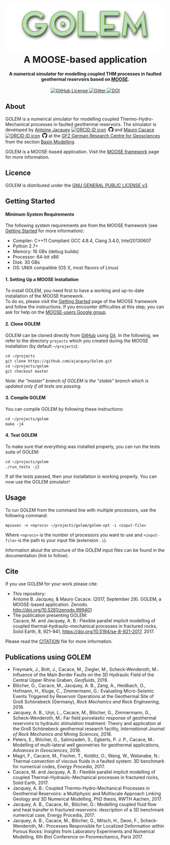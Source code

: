 <h1 align="center">
  <br>
  <a href="https://github.com/ajacquey/Golem"><img src="images/golem_logo.png" alt="GOLEM" width="600"></a>
  <br>
  A MOOSE-based application
  <br>
</h1>

<h4 align="center">A numerical simulator for modelling coupled THM processes in faulted geothermal reservoirs based on <a href="http://mooseframework.org/" target="blank">MOOSE</a>.</h4>

<p align="center">
  <a href="LICENSE">
    <img src="https://img.shields.io/badge/license-GPLv3-blue.svg"
         alt="GitHub License">
  </a>
  <a href="https://gitter.im/Golem-Moose/golem">
    <img src="https://img.shields.io/gitter/room/nwjs/nw.js.svg"
         alt="Gitter">
  </a>
  <a href="https://zenodo.org/record/999401#.Wc5NqBdx1pg">
    <img src="https://zenodo.org/badge/DOI/10.5281/zenodo.999401.svg"
         alt="DOI">
  </a>
</p>

## About
GOLEM is a numerical simulator for modelling coupled Thermo-Hydro-Mechanical processes in faulted geothermal reservoirs.
The simulator is developed by [Antoine Jacquey](http://www.gfz-potsdam.de/en/staff/antoine-jacquey/) <a href="https://orcid.org/0000-0002-6259-4305" target="orcid.widget" rel="noopener noreferrer" style="vertical-align:top;"><img src="https://orcid.org/sites/default/files/images/orcid_16x16.png" style="width:1em;margin-right:.5em;" alt="ORCID iD icon"></a><a href="https://github.com/ajacquey/" target="github.widget" rel="noopener noreferrer" style="vertical-align:top;"><img src="images/GitHub-Mark-32px.png" width="16" margin-right=".5em;" alt="GitHub icon id"></a> and [Mauro Cacace](http://www.gfz-potsdam.de/en/section/basin-modeling/staff/profil/mauro-cacace/) <a href="https://orcid.org/0000-0001-6101-9918" target="orcid.widget" rel="noopener noreferrer" style="vertical-align:top;"><img src="https://orcid.org/sites/default/files/images/orcid_16x16.png" style="width:1em;margin-right:.5em;" alt="ORCID iD icon"></a><a href="https://github.com/mcacace" target="github.widget" rel="noopener noreferrer" style="vertical-align:top;"><img src="images/GitHub-Mark-32px.png" width="16" margin-right=".5em;" alt="GitHub icon id"></a> at the [GFZ German Research Centre for Geosciences](http://www.gfz-potsdam.de/en/home/) from the section [Basin Modelling](http://www.gfz-potsdam.de/en/section/basin-modeling/).


GOLEM is a MOOSE-based application. Visit the [MOOSE framework](http://mooseframework.org) page for more information.

## Licence
GOLEM is distributed under the [GNU GENERAL PUBLIC LICENSE v3](https://github.com/ajacquey/Golem/blob/master/LICENSE).


## Getting Started

#### Minimum System Requirements
The following system requirements are from the MOOSE framework (see [Getting Started](http://mooseframework.org/getting-started/) for more information):
* Compiler: C++11 Compliant GCC 4.8.4, Clang 3.4.0, Intel20130607
* Python 2.7+
* Memory: 16 GBs (debug builds)
* Processor: 64-bit x86
* Disk: 30 GBs
* OS: UNIX compatible (OS X, most flavors of Linux)

#### 1. Setting Up a MOOSE Installation
To install GOLEM, you need first to have a working and up-to-date installation of the MOOSE framework.  
To do so, please visit the [Getting Started](http://mooseframework.org/getting-started/) page of the MOOSE framework and follow the instructions. If you encounter difficulties at this step, you can ask for help on the [MOOSE-users Google group](https://groups.google.com/forum/#!forum/moose-users).

#### 2. Clone GOLEM
GOLEM can be cloned directly from [GitHub](https://github.com/ajacquey/Golem) using [Git](https://git-scm.com/). In the following, we refer to the directory `projects` which you created during the MOOSE installation (by default `~/projects`):  

    cd ~/projects
    git clone https://github.com/ajacquey/Golem.git
    cd ~/projects/golem
    git checkout master

*Note: the "master" branch of GOLEM is the "stable" branch which is updated only if all tests are passing.*

#### 3. Compile GOLEM
You can compile GOLEM by following these instructions:

    cd ~/projects/golem
    make -j4

#### 4. Test GOLEM
To make sure that everything was installed properly, you can run the tests suite of GOLEM:

    cd ~/projects/golem
    ./run_tests -j2

If all the tests passed, then your installation is working properly. You can now use the GOLEM simulator!

## Usage
To run GOLEM from the command line with multiple processors, use the following command:

    mpiexec -n <nprocs> ~/projects/golem/golem-opt -i <input-file>

Where `<nprocs>` is the number of processors you want to use and `<input-file>` is the path to your input file (extension `.i`).  

Information about the structure of the GOLEM input files can be found in the documentation (link to follow).
## Cite

If you use GOLEM for your work please cite:
* This repository:  
Antoine B. Jacquey, & Mauro Cacace. (2017, September 29). GOLEM, a MOOSE-based application. Zenodo. http://doi.org/10.5281/zenodo.999401
* The publication presenting GOLEM:  
 Cacace, M. and Jacquey, A. B.: Flexible parallel implicit modelling of coupled thermal–hydraulic–mechanical processes in fractured rocks, Solid Earth, 8, 921-941, https://doi.org/10.5194/se-8-921-2017, 2017.  


Please read the [CITATION](https://github.com/ajacquey/Golem/blob/master/CITATION) file for more information.

## Publications using GOLEM

* Freymark, J., Bott, J., Cacace, M., Ziegler, M., Scheck-Wenderoth, M.: Influence of the Main Border Faults on the 3D Hydraulic Field of the Central Upper Rhine Graben, *Geofluids*, 2019.
* Blöcher, G.,  Cacace, M.,  Jacquey, A. B.,  Zang, A.,  Heidbach, O.,  Hofmann, H.,  Kluge, C.,  Zimmermann, G.: Evaluating Micro-Seismic Events Triggered by Reservoir Operations at the Geothermal Site of Groß Schönebeck (Germany), *Rock Mechanics and Rock Engineering*, 2018.
* Jacquey, A. B.,  Urpi, L.,  Cacace, M.,  Blöcher, G.,  Zimmermann, G.,  Scheck-Wenderoth, M.: Far field poroelastic response of geothermal reservoirs to hydraulic stimulation treatment: Theory and application at the Groß Schönebeck geothermal research facility, *International Journal of Rock Mechanics and Mining Sciences*, 2018.
* Peters, E., Blöcher, G., Salimzadeh, S., Egberts, P. J. P., Cacace, M.: Modelling of multi-lateral well geometries for geothermal applications, *Advances in Geosciences*, 2018.
* Magri, F., Cacace, M., Fischer, T., Kolditz, O., Wang, W., Watanabe, N.: Thermal convection of viscous fluids in a faulted system: 3D benchmark for numerical codes, *Energy Procedia*, 2017.
* Cacace, M. and Jacquey, A. B.: Flexible parallel implicit modelling of coupled Thermal-Hydraulic-Mechanical processes in fractured rocks, Solid Earth, 2017.
* Jacquey, A. B.: Coupled Thermo-Hydro-Mechanical Processes in Geothermal Reservoirs: a Multiphysic and Multiscale Approach Linking Geology and 3D Numerical Modelling, PhD thesis, RWTH Aachen, 2017.
* Jacquey, A. B., Cacace, M., Blöcher, G.: Modelling coupled fluid flow and heat transfer in fractured reservoirs: description of a 3D benchmark numerical case, Energy Procedia, 2017.
* Jacquey, A. B., Cacace, M., Blöcher, G., Milsch, H., Deon, F., Scheck-Wenderoth, M.: Processes Responsible for Localized Deformation within Porous Rocks: Insights from Laboratory Experiments and Numerical Modelling, 6th Biot Conference on Poromechanics, Paris 2017.